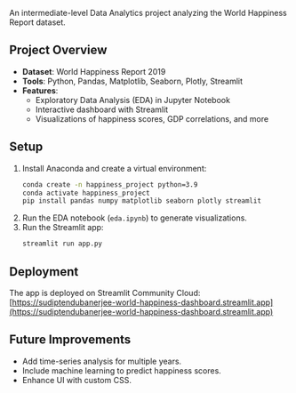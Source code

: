  An intermediate-level Data Analytics project analyzing the World Happiness Report dataset.

 ## Project Overview
 - **Dataset**: World Happiness Report 2019
 - **Tools**: Python, Pandas, Matplotlib, Seaborn, Plotly, Streamlit
 - **Features**:
   - Exploratory Data Analysis (EDA) in Jupyter Notebook
   - Interactive dashboard with Streamlit
   - Visualizations of happiness scores, GDP correlations, and more

 ## Setup
 1. Install Anaconda and create a virtual environment:
    ```bash
    conda create -n happiness_project python=3.9
    conda activate happiness_project
    pip install pandas numpy matplotlib seaborn plotly streamlit
    ```
 2. Run the EDA notebook (`eda.ipynb`) to generate visualizations.
 3. Run the Streamlit app:
    ```bash
    streamlit run app.py
    ```

 ## Deployment
 The app is deployed on Streamlit Community Cloud: [https://sudiptendubanerjee-world-happiness-dashboard.streamlit.app](https://sudiptendubanerjee-world-happiness-dashboard.streamlit.app)

 ## Future Improvements
 - Add time-series analysis for multiple years.
 - Include machine learning to predict happiness scores.
 - Enhance UI with custom CSS.
